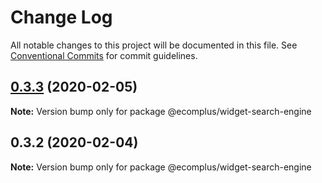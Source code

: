 # Change Log

All notable changes to this project will be documented in this file.
See [Conventional Commits](https://conventionalcommits.org) for commit guidelines.

## [0.3.3](https://github.com/ecomclub/storefront/compare/@ecomplus/widget-search-engine@0.3.2...@ecomplus/widget-search-engine@0.3.3) (2020-02-05)

**Note:** Version bump only for package @ecomplus/widget-search-engine





## 0.3.2 (2020-02-04)

**Note:** Version bump only for package @ecomplus/widget-search-engine
